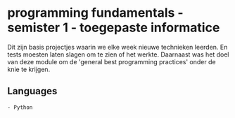 # programming fundamentals - semister 1 - toegepaste informatice

Dit zijn basis projectjes waarin we elke week nieuwe technieken leerden.
En tests moesten laten slagen om te zien of het werkte.
Daarnaast was het doel van deze module om de 'general best programming practices' onder de knie te krijgen.

## Languages

    - Python
